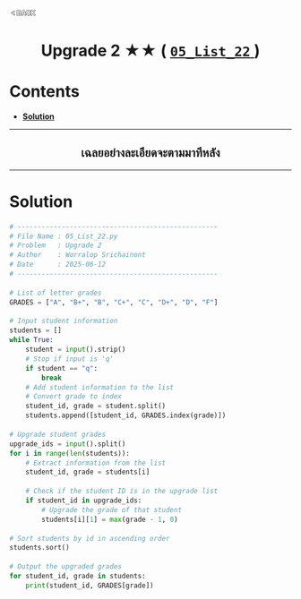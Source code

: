 <p align="left">
  <a href="../README.md">
    <img src="../../Z99-OTHERS/00-common/00-back.png" style="width:10%">
  </a>
</p>

<div align="center">
  <h1>
    Upgrade 2 ★★ (
      <a href="https://drive.google.com/file/d/17bzTOp0JyiwwKGzB0KJzAgcDDvdY1g52/view?usp=drive_link">
        <code>05_List_22</code>
      </a>
    )
  </h1>
</div>

# Contents

-   [**Solution**](#solution)

---

<div align="center">
  <h2>เฉลยอย่างละเอียดจะตามมาทีหลัง</h2>
</div>

---

# Solution

```python
# --------------------------------------------------
# File Name : 05_List_22.py
# Problem   : Upgrade 2
# Author    : Worralop Srichainont
# Date      : 2025-06-12
# --------------------------------------------------

# List of letter grades
GRADES = ["A", "B+", "B", "C+", "C", "D+", "D", "F"]

# Input student information
students = []
while True:
    student = input().strip()
    # Stop if input is 'q'
    if student == "q":
        break
    # Add student information to the list
    # Convert grade to index
    student_id, grade = student.split()
    students.append([student_id, GRADES.index(grade)])

# Upgrade student grades
upgrade_ids = input().split()
for i in range(len(students)):
    # Extract information from the list
    student_id, grade = students[i]

    # Check if the student ID is in the upgrade list
    if student_id in upgrade_ids:
        # Upgrade the grade of that student
        students[i][1] = max(grade - 1, 0)

# Sort students by id in ascending order
students.sort()

# Output the upgraded grades
for student_id, grade in students:
    print(student_id, GRADES[grade])
```
